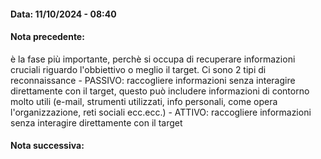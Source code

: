 #### Data: 11/10/2024 - 08:40
#### Nota precedente:

è la fase più importante, perchè si occupa di recuperare informazioni cruciali riguardo l'obbiettivo o meglio il target. Ci sono 2 tipi di reconnaissance
	- PASSIVO: raccogliere informazioni senza interagire direttamente con il target, questo può includere informazioni di contorno molto utili (e-mail, strumenti utilizzati, info personali, come opera l'organizzazione, reti sociali ecc.ecc.)
	- ATTIVO: raccogliere informazioni senza interagire direttamente con il target
#### Nota successiva: